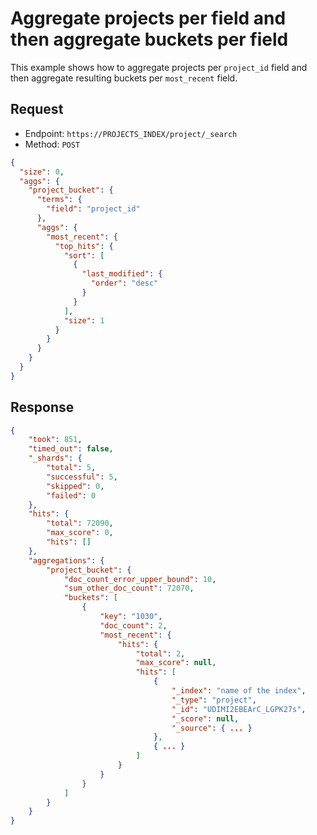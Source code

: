 # Aggregate projects per field and then aggregate buckets per field

This example shows how to aggregate projects per `project_id` field and then aggregate resulting buckets per `most_recent` field.

## Request

* Endpoint: `https://PROJECTS_INDEX/project/_search`
* Method: `POST`

```json
{
  "size": 0,
  "aggs": {
    "project_bucket": {
      "terms": {
        "field": "project_id"
      },
      "aggs": {
        "most_recent": {
          "top_hits": {
            "sort": [
              {
                "last_modified": {
                  "order": "desc"
                }
              }
            ],
            "size": 1
          }
        }
      }
    }
  }
}
```

## Response

```json
{
    "took": 851,
    "timed_out": false,
    "_shards": {
        "total": 5,
        "successful": 5,
        "skipped": 0,
        "failed": 0
    },
    "hits": {
        "total": 72090,
        "max_score": 0,
        "hits": []
    },
    "aggregations": {
        "project_bucket": {
            "doc_count_error_upper_bound": 10,
            "sum_other_doc_count": 72070,
            "buckets": [
                {
                    "key": "1030",
                    "doc_count": 2,
                    "most_recent": {
                        "hits": {
                            "total": 2,
                            "max_score": null,
                            "hits": [
                                {
                                    "_index": "name of the index",
                                    "_type": "project",
                                    "_id": "UDIMI2EBEArC_LGPK27s",
                                    "_score": null,
                                    "_source": { ... }
                                },
                                { ... }
                            ]
                        }
                    }
                }
            ]
        }
    }
}
```
